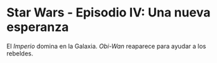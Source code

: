 # Star Wars - Episodio IV: Una nueva esperanza

El *Imperio* domina en la Galaxia.
*Obi-Wan* reaparece para ayudar a los rebeldes.
